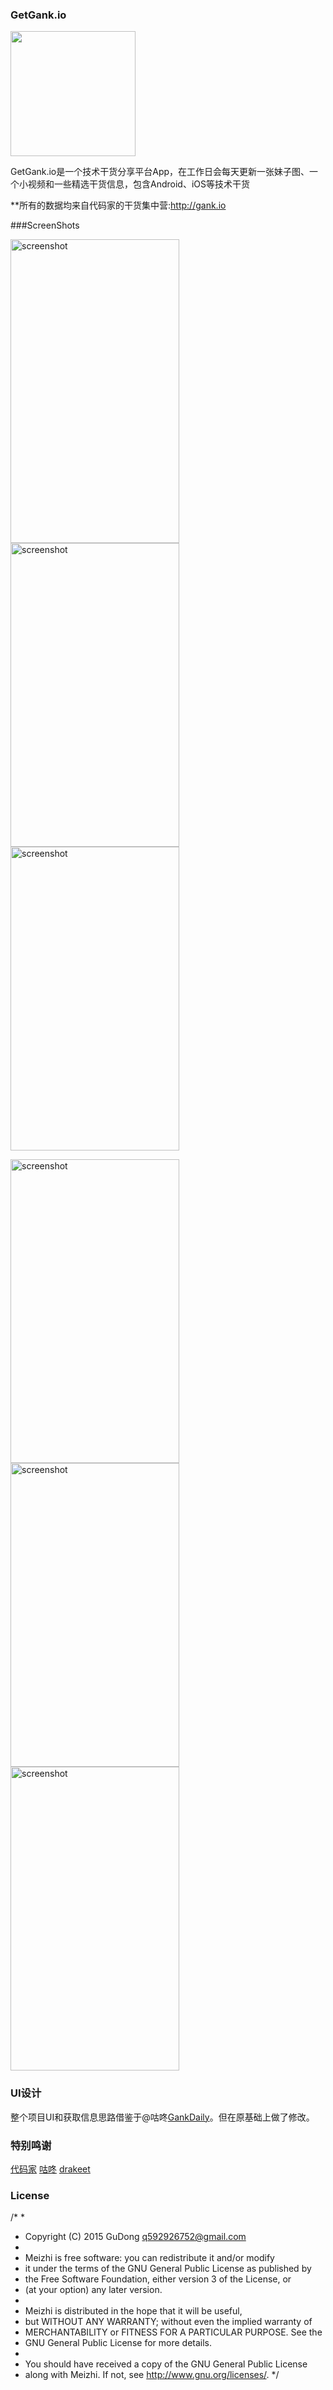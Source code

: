 ### GetGank.io

<img src="/app/src/main/res/mipmap-hdpi/app_icon.png" width="200" height="200" />

GetGank.io是一个技术干货分享平台App，在工作日会每天更新一张妹子图、一个小视频和一些精选干货信息，包含Android、iOS等技术干货

**所有的数据均来自代码家的干货集中营:http://gank.io

###ScreenShots

<img src="/screenshots/s1.png" alt="screenshot" title="screenshot" width="270" height="486" />   <img src="/screenshots/s2.png" alt="screenshot" title="screenshot" width="270" height="486" /><img src="/screenshots/s3.png" alt="screenshot" title="screenshot" width="270" height="486" />

<img src="/screenshots/s4.png" alt="screenshot" title="screenshot" width="270" height="486" />   <img src="/screenshots/s5.png" alt="screenshot" title="screenshot" width="270" height="486" />   <img src="/screenshots/s6.png" alt="screenshot" title="screenshot" width="270" height="486" />

### UI设计

整个项目UI和获取信息思路借鉴于@咕咚[GankDaily](https://github.com/maoruibin/GankDaily)。但在原基础上做了修改。

### 特别鸣谢

[代码家](https://github.com/daimajia)
[咕咚](https://github.com/maoruibin)
[drakeet](https://github.com/drakeet)

### License

/*
*       
* Copyright (C) 2015 GuDong <q592926752@gmail.com>
*
* Meizhi is free software: you can redistribute it and/or modify
* it under the terms of the GNU General Public License as published by
* the Free Software Foundation, either version 3 of the License, or
* (at your option) any later version.
*
* Meizhi is distributed in the hope that it will be useful,
* but WITHOUT ANY WARRANTY; without even the implied warranty of
* MERCHANTABILITY or FITNESS FOR A PARTICULAR PURPOSE.  See the
* GNU General Public License for more details.
*
* You should have received a copy of the GNU General Public License
* along with Meizhi.  If not, see <http://www.gnu.org/licenses/>.
*/
